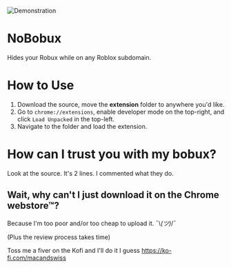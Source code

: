 ![Demonstration](https://i.imgur.com/yy9qbPW.jpg)
# NoBobux
 Hides your Robux while on any Roblox subdomain.

# How to Use
1. Download the source, move the **extension** folder to anywhere you'd like.
2. Go to `chrome://extensions`, enable developer mode on the top-right, and click `Load Unpacked` in the top-left.
3. Navigate to the folder and load the extension.

# How can I trust you with my bobux?
Look at the source. It's 2 lines. I commented what they do.

## Wait, why can't I just download it on the Chrome webstore™?

Because I'm too poor and/or too cheap to upload it. ¯\\_(ツ)_/¯

(Plus the review process takes time)

Toss me a fiver on the Kofi and I'll do it I guess https://ko-fi.com/macandswiss
